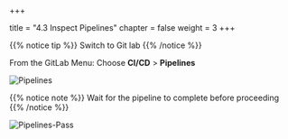 +++

title = "4.3 Inspect Pipelines"
chapter = false
weight = 3
+++


{{% notice tip %}}
Switch to Git lab
{{% /notice %}}

From the GitLab Menu: Choose __CI/CD__ > __Pipelines__

![Pipelines](/images/lab4/check_pipelines.png)


{{% notice note %}}
Wait for the pipeline to complete before proceeding
{{% /notice %}}


![Pipelines-Pass](/images/lab4/pipeline_passed.png)



